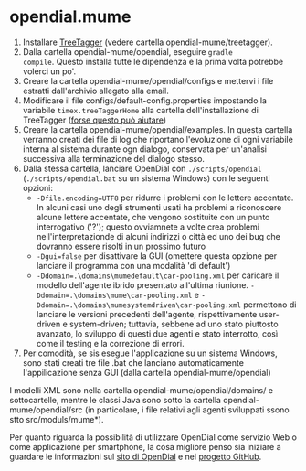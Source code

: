 # opendial.mume

1. Installare [TreeTagger](http://www.cis.uni-muenchen.de/~schmid/tools/TreeTagger/ "HeidelTime TreeTagger introduction") (vedere cartella opendial-mume/treetagger).
2. Dalla cartella opendial-mume/opendial, eseguire <code>gradle compile</code>. Questo installa tutte le dipendenza e la prima volta potrebbe volerci un po'.
3. Creare la cartella opendial-mume/opendial/configs e mettervi i file estratti dall'archivio allegato alla email.
4. Modificare il file configs/default-config.properties impostando la variabile <code>timex.treeTaggerHome</code> alla cartella dell'installazione di TreeTagger ([forse questo può aiutare](https://github.com/HeidelTime/heideltime/wiki/TreeTaggerWrapper "HeidelTime TreeTagger instructions"))
5. Creare la cartella opendial-mume/opendial/examples. In questa cartella verranno creati dei file di log che riportano l'evoluzione di ogni variabile interna al sistema durante ogn dialogo, conservata per un'analisi successiva alla terminazione del dialogo stesso.
6. Dalla stessa cartella, lanciare OpenDial con <code>./scripts/opendial</code> (<code>./scripts/opendial.bat</code> su un sistema Windows) con le seguenti opzioni:
    * <code>-Dfile.encoding=UTF8</code> per ridurre i problemi con le lettere accentate. In alcuni casi uno degli strumenti usati ha problemi a riconoscere alcune lettere accentate, che vengono sostituite con un punto interrogativo ('?'); questo ovviamnete a volte crea problemi nell'interpretazionde di alcuni indirizzi o città ed uno dei bug che dovranno essere risolti in un prossimo futuro
    * <code>-Dgui=false</code> per disattivare la GUI (omettere questa opzione per lanciare il programma con una modalità 'di default')
    * <code>-Ddomain=.\domains\mumedefault\car-pooling.xml</code> per caricare il modello dell'agente ibrido presentato all'ultima riunione. <code>-Ddomain=.\domains\mume\car-pooling.xml</code> e <code>-Ddomain=.\domains\mumesystemdriven\car-pooling.xml</code> permettono di lanciare le versioni precedenti dell'agente, rispettivamente user-driven e system-driven; tuttavia, sebbene ad uno stato piuttosto avanzato, lo sviluppo di questi due agenti e stato interrotto, così come il testing e la correzione di errori.
7. Per comodità, se sis esegue l'applicazione su un sistema Windows, sono stati creati tre file .bat che lanciano automaticamente l'appilicazione senza GUI (dalla cartella opendial-mume/opendial)

I modelli XML sono nella cartella opendial-mume/opendial/domains/ e sottocartelle, mentre le classi Java sono sotto la cartella opendial-mume/opendial/src (in particolare, i file relativi agli agenti sviluppati ssono stto src/moduls/mume*).

Per quanto riguarda la possibilità di utilizzare OpenDial come servizio Web o come applicazione per smartphone, la cosa migliore penso sia iniziare a guardare le informazioni sul [sito di OpenDial](http://www.opendial-toolkit.net/ "OpenDial site") e nel [progetto GitHub](https://github.com/plison/opendial "OpenDial GitHub").
